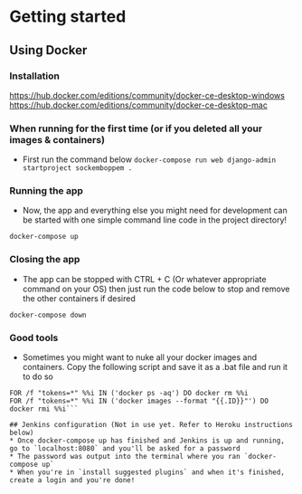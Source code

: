 # Getting started
## Using Docker
### Installation
https://hub.docker.com/editions/community/docker-ce-desktop-windows
https://hub.docker.com/editions/community/docker-ce-desktop-mac

### When running for the first time (or if you deleted all your images & containers)
* First run the command below
```docker-compose run web django-admin startproject sockemboppem .```

### Running the app
* Now, the app and everything else you might need for development can be started with one simple command line code in the project directory!

```docker-compose up```

### Closing the app 
* The app can be stopped with CTRL + C (Or whatever appropriate command on your OS) then just run the code below to stop and remove the other containers if desired

```docker-compose down```

### Good tools
* Sometimes you might want to nuke all your docker images and containers. Copy the following script and save it as a .bat file and run it to do so

```@echo off
FOR /f "tokens=*" %%i IN ('docker ps -aq') DO docker rm %%i
FOR /f "tokens=*" %%i IN ('docker images --format "{{.ID}}"') DO docker rmi %%i```

## Jenkins configuration (Not in use yet. Refer to Heroku instructions below)
* Once docker-compose up has finished and Jenkins is up and running, go to `localhost:8080` and you'll be asked for a password
* The password was output into the terminal where you ran `docker-compose up`
* When you're in `install suggested plugins` and when it's finished, create a login and you're done!
